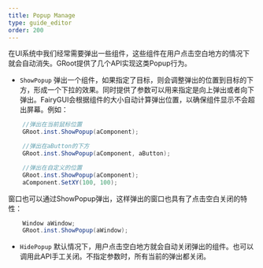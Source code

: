 ```yaml
---
title: Popup Manage
type: guide_editor
order: 200
---
```


在UI系统中我们经常需要弹出一些组件，这些组件在用户点击空白地方的情况下就会自动消失。GRoot提供了几个API实现这类Popup行为。

- `ShowPopup` 弹出一个组件，如果指定了目标，则会调整弹出的位置到目标的下方，形成一个下拉的效果。同时提供了参数可以用来指定是向上弹出或者向下弹出。FairyGUI会根据组件的大小自动计算弹出位置，以确保组件显示不会超出屏幕。例如：

```csharp
	//弹出在当前鼠标位置
	GRoot.inst.ShowPopup(aComponent);

	//弹出在aButton的下方
	GRoot.inst.ShowPopup(aComponent, aButton);

	//弹出在自定义的位置
	GRoot.inst.ShowPopup(aComponent);
	aComponent.SetXY(100, 100);
```

窗口也可以通过ShowPopup弹出，这样弹出的窗口也具有了点击空白关闭的特性：

```csharp
	Window aWindow;
	GRoot.inst.ShowPopup(aWindow);
```

- `HidePopup` 默认情况下，用户点击空白地方就会自动关闭弹出的组件。也可以调用此API手工关闭。不指定参数时，所有当前的弹出都关闭。

